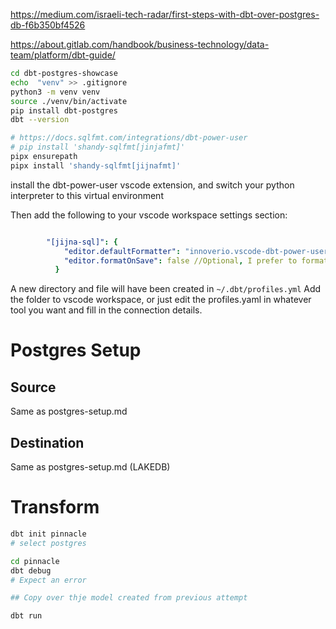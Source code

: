 https://medium.com/israeli-tech-radar/first-steps-with-dbt-over-postgres-db-f6b350bf4526

https://about.gitlab.com/handbook/business-technology/data-team/platform/dbt-guide/

``` bash
cd dbt-postgres-showcase
echo  "venv" >> .gitignore
python3 -m venv venv
source ./venv/bin/activate
pip install dbt-postgres
dbt --version

# https://docs.sqlfmt.com/integrations/dbt-power-user
# pip install 'shandy-sqlfmt[jinjafmt]'
pipx ensurepath
pipx install 'shandy-sqlfmt[jijnafmt]'

```

install the dbt-power-user vscode extension, and switch your python interpreter to this virtual environment

Then add the following to your vscode workspace settings section: 
``` yaml

		"[jijna-sql]": {
			"editor.defaultFormatter": "innoverio.vscode-dbt-power-user",
			"editor.formatOnSave": false //Optional, I prefer to format manually.
		  } 
```

A new directory and file will have been created in `~/.dbt/profiles.yml`  Add the folder to vscode workspace, or just edit the profiles.yaml in whatever tool you want and fill in the connection details.



# Postgres Setup

## Source

Same as postgres-setup.md

## Destination

Same as postgres-setup.md (LAKEDB)


# Transform

``` bash
dbt init pinnacle
# select postgres

cd pinnacle
dbt debug
# Expect an error

## Copy over thje model created from previous attempt

dbt run

```
